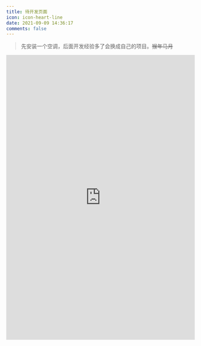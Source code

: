 ```yaml
---
title: 待开发页面
icon: icon-heart-line
date: 2021-09-09 14:36:17
comments: false
---
```

> 先安装一个空调，后面开发经验多了会换成自己的项目。~~猴年马月~~
<iframe style="width:100%;" height="760" frameborder="no" src="https://ac.yunyoujun.cn"></iframe>

